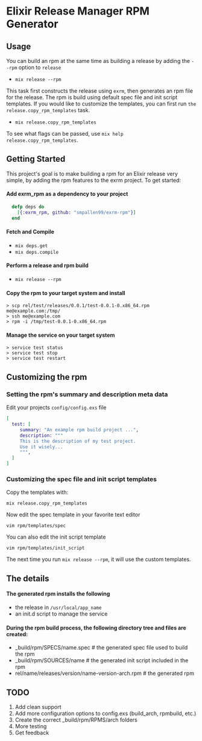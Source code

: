 # Elixir Release Manager RPM Generator

## Usage

You can build an rpm at the same time as building a release by adding the `--rpm` option to `release`

- `mix release --rpm`

This task first constructs the release using `exrm`, then generates an rpm file for the release. The rpm is build using
default spec file and init script templates. If you would like to customize the templates, you can first run `the release.copy_rpm_templates`
task.

- `mix release.copy_rpm_templates`

To see what flags can be passed, use `mix help release.copy_rpm_templates`.

## Getting Started

This project's goal is to make building a rpm for an Elixir release very simple, by adding the rpm features to the exrm project. To get started:

#### Add exrm_rpm as a dependency to your project
```elixir
  defp deps do
    [{:exrm_rpm, github: "smpallen99/exrm-rpm"}]
  end
```

#### Fetch and Compile

- `mix deps.get`
- `mix deps.compile`

#### Perform a release and rpm build

- `mix release --rpm`

#### Copy the rpm to your target system and install

```
> scp rel/test/releases/0.0.1/test-0.0.1-0.x86_64.rpm me@example.com:/tmp/
> ssh me@example.com
> rpm -i /tmp/test-0.0.1-0.x86_64.rpm
```

#### Manage the service on your target system

```
> service test status
> service test stop
> service test restart
```

## Customizing the rpm

### Setting the rpm's summary and description meta data

Edit your projects `config/config.exs` file
```elixir
[
  test: [
     summary: "An example rpm build project ...",
     description: """
     This is the description of my test project. 
     Use it wisely...
     """,
  ]
]
```

### Customizing the spec file and init script templates

Copy the templates with:

`mix release.copy_rpm_templates`

Now edit the spec template in your favorite text editor

`vim rpm/templates/spec`

You can also edit the init script template

`vim rpm/templates/init_script`

The next time you run `mix release --rpm`, it will use the custom templates.

## The details

#### The generated rpm installs the following

- the release in `/usr/local/app_name`
- an init.d script to manage the service

#### During the rpm build process, the following directory tree and files are created:

- _build/rpm/SPECS/name.spec      # the generated spec file used to build the rpm
- _build/rpm/SOURCES/name         # the generated init script included in the rpm
- rel/name/releases/version/name-version-arch.rpm  # the generated rpm

## TODO

1. Add clean support
2. Add more configuration options to config.exs (build_arch, rpmbuild, etc.)
3. Create the correct _build/rpm/RPMS/arch folders 
4. More testing
5. Get feedback

